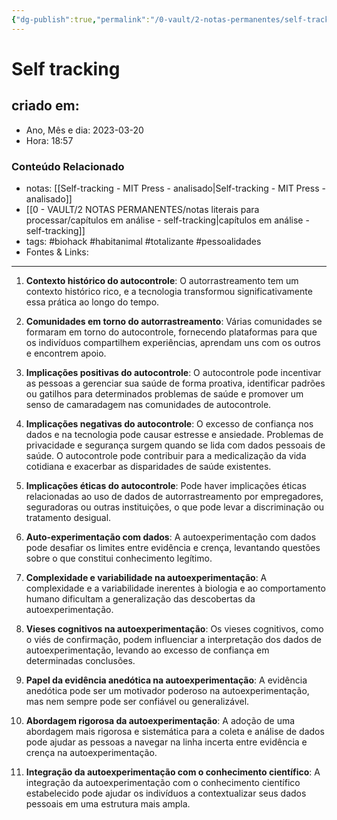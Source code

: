 ```yaml
---
{"dg-publish":true,"permalink":"/0-vault/2-notas-permanentes/self-tracking-11-pontos/","tags":["permanente","biohack","habitanimal","totalizante","pessoalidades"],"dgHomeLink":true,"dgShowLocalGraph":true,"dgShowFileTree":true,"dgEnableSearch":true,"noteIcon":""}
---
```


# Self tracking

## criado em: 
-  Ano, Mês e dia: 2023-03-20
- Hora: 18:57

### Conteúdo Relacionado
- notas: [[Self-tracking - MIT Press - analisado\|Self-tracking - MIT Press - analisado]]
- [[0 - VAULT/2 NOTAS PERMANENTES/notas literais para processar/capítulos em análise - self-tracking\|capítulos em análise - self-tracking]]
- tags: #biohack #habitanimal #totalizante #pessoalidades 
- Fontes & Links: 
---

1. **Contexto histórico do autocontrole**: O autorrastreamento tem um contexto histórico rico, e a tecnologia transformou significativamente essa prática ao longo do tempo.

2. **Comunidades em torno do autorrastreamento**: Várias comunidades se formaram em torno do autocontrole, fornecendo plataformas para que os indivíduos compartilhem experiências, aprendam uns com os outros e encontrem apoio.

3. **Implicações positivas do autocontrole**: O autocontrole pode incentivar as pessoas a gerenciar sua saúde de forma proativa, identificar padrões ou gatilhos para determinados problemas de saúde e promover um senso de camaradagem nas comunidades de autocontrole.

4. **Implicações negativas do autocontrole**: O excesso de confiança nos dados e na tecnologia pode causar estresse e ansiedade. Problemas de privacidade e segurança surgem quando se lida com dados pessoais de saúde. O autocontrole pode contribuir para a medicalização da vida cotidiana e exacerbar as disparidades de saúde existentes.

5. **Implicações éticas do autocontrole**: Pode haver implicações éticas relacionadas ao uso de dados de autorrastreamento por empregadores, seguradoras ou outras instituições, o que pode levar a discriminação ou tratamento desigual.

6. **Auto-experimentação com dados**: A autoexperimentação com dados pode desafiar os limites entre evidência e crença, levantando questões sobre o que constitui conhecimento legítimo.

7. **Complexidade e variabilidade na autoexperimentação**: A complexidade e a variabilidade inerentes à biologia e ao comportamento humano dificultam a generalização das descobertas da autoexperimentação.

8. **Vieses cognitivos na autoexperimentação**: Os vieses cognitivos, como o viés de confirmação, podem influenciar a interpretação dos dados de autoexperimentação, levando ao excesso de confiança em determinadas conclusões.

9. **Papel da evidência anedótica na autoexperimentação**: A evidência anedótica pode ser um motivador poderoso na autoexperimentação, mas nem sempre pode ser confiável ou generalizável.

10. **Abordagem rigorosa da autoexperimentação**: A adoção de uma abordagem mais rigorosa e sistemática para a coleta e análise de dados pode ajudar as pessoas a navegar na linha incerta entre evidência e crença na autoexperimentação.

11. **Integração da autoexperimentação com o conhecimento científico**: A integração da autoexperimentação com o conhecimento científico estabelecido pode ajudar os indivíduos a contextualizar seus dados pessoais em uma estrutura mais ampla.